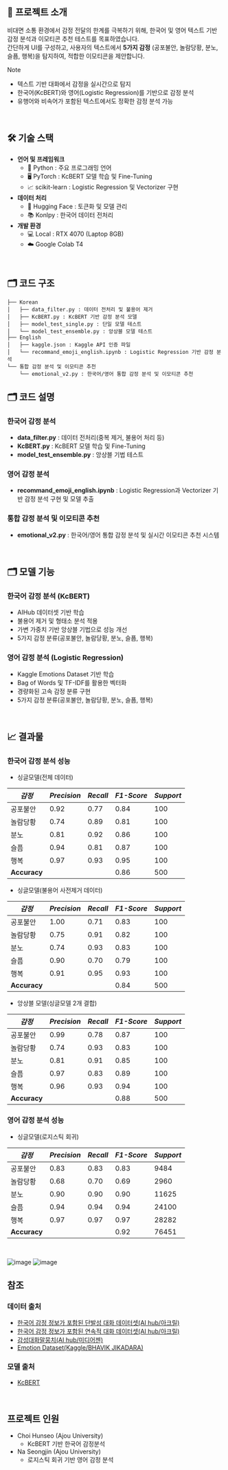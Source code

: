 ## 🌟 프로젝트 소개
비대면 소통 환경에서 감정 전달의 한계를 극복하기 위해, 한국어 및 영어 텍스트 기반 감정 분석과 이모티콘 추천 테스트를 목표하였습니다.  
간단하게 UI를 구성하고, 사용자의 텍스트에서 **5가지 감정** (공포불안, 놀람당황, 분노, 슬픔, 행복)을 탐지하여, 적합한 이모티콘을 제안합니다.

>[!NOTE]
> - 텍스트 기반 대화에서 감정을 실시간으로 탐지<br>
> - 한국어(KcBERT)와 영어(Logistic Regression)를 기반으로 감정 분석<br>
> - 유행어와 비속어가 포함된 텍스트에서도 정확한 감정 분석 가능<br>

<br>

## 🛠️ 기술 스택
- **언어 및 프레임워크**
  - 🐍 Python : 주요 프로그래밍 언어
  - 🖥️ PyTorch : KcBERT 모델 학습 및 Fine-Tuning
  - 📈 scikit-learn : Logistic Regression 및 Vectorizer 구현
- **데이터 처리**
  - 🤗 Hugging Face : 토큰화 및 모델 관리
  - 📚 Konlpy : 한국어 데이터 전처리
- **개발 환경**
  - 💻 Local : RTX 4070 (Laptop 8GB)
  - ☁️ Google Colab T4

<br>

## 🗂️ 코드 구조
```plaintext
├── Korean
│   ├── data_filter.py : 데이터 전처리 및 불용어 제거
│   ├── KcBERT.py : KcBERT 기반 감정 분석 모델
│   ├── model_test_single.py : 단일 모델 테스트
│   └── model_test_ensemble.py : 앙상블 모델 테스트
├── English
│   ├── kaggle.json : Kaggle API 인증 파일
│   └── recommand_emoji_english.ipynb : Logistic Regression 기반 감정 분석
└── 통합 감정 분석 및 이모티콘 추천
    └── emotional_v2.py : 한국어/영어 통합 감정 분석 및 이모티콘 추천
````

## 🗂️ 코드 설명
### 한국어 감정 분석
- **data_filter.py** : 데이터 전처리(중복 제거, 불용어 처리 등)
- **KcBERT.py** : KcBERT 모델 학습 및 Fine-Tuning
- **model_test_ensemble.py** : 앙상블 기법 테스트

### 영어 감정 분석
- **recommand_emoji_english.ipynb** : Logistic Regression과 Vectorizer 기반 감정 분석 구현 및 모델 추출

### 통합 감정 분석 및 이모티콘 추천
- **emotional_v2.py** : 한국어/영어 통합 감정 분석 및 실시간 이모티콘 추천 시스템

<br>

## 🗂️ 모델 기능
### 한국어 감정 분석 (KcBERT)
- AIHub 데이터셋 기반 학습
- 불용어 제거 및 형태소 분석 적용
- 가변 가중치 기반 앙상블 기법으로 성능 개선
- 5가지 감정 분류(공포불안, 놀람당황, 분노, 슬픔, 행복)

### 영어 감정 분석 (Logistic Regression)
- Kaggle Emotions Dataset 기반 학습
- Bag of Words 및 TF-IDF를 활용한 벡터화
- 경량화된 고속 감정 분류 구현
- 5가지 감정 분류(공포불안, 놀람당황, 분노, 슬픔, 행복)


<br>

## 📈 결과물

### 한국어 감정 분석 성능
- 싱글모델(전체 데이터)

| ***감정*** | ***Precision*** | ***Recall*** | ***F1-Score*** | ***Support*** |
| --- | --- | --- | --- | --- |
| 공포불안 | 0.92 | 0.77 | 0.84 | 100 |
| 놀람당황 | 0.74 | 0.89 | 0.81 | 100 |
| 분노 | 0.81 | 0.92 | 0.86 | 100 |
| 슬픔 | 0.94 | 0.81 | 0.87 | 100 |
| 행복 | 0.97 | 0.93 | 0.95 | 100 |
| **Accuracy** |  |  | 0.86 | 500 |

- 싱글모델(불용어 사전제거 데이터)

| ***감정*** | ***Precision*** | ***Recall*** | ***F1-Score*** | ***Support*** |
| --- | --- | --- | --- | --- |
| 공포불안 | 1.00 | 0.71 | 0.83 | 100 |
| 놀람당황 | 0.75 | 0.91 | 0.82 | 100 |
| 분노 | 0.74 | 0.93 | 0.83 | 100 |
| 슬픔 | 0.90 | 0.70 | 0.79 | 100 |
| 행복 | 0.91 | 0.95 | 0.93 | 100 |
| **Accuracy** |  |  | 0.84 | 500 |

- 앙상블 모델(싱글모델 2개 결합)
  
| ***감정*** | ***Precision*** | ***Recall*** | ***F1-Score*** | ***Support*** |
| --- | --- | --- | --- | --- |
| 공포불안 | 0.99 | 0.78 | 0.87 | 100 |
| 놀람당황 | 0.74 | 0.93 | 0.83 | 100 |
| 분노 | 0.81 | 0.91 | 0.85 | 100 |
| 슬픔 | 0.97 | 0.83 | 0.89 | 100 |
| 행복 | 0.96 | 0.93 | 0.94 | 100 |
| **Accuracy** |  |  | 0.88 | 500 |

### 영어 감정 분석 성능

- 싱글모델(로지스틱 회귀)
  
| ***감정*** | ***Precision*** | ***Recall*** | ***F1-Score*** | ***Support*** |
| --- | --- | --- | --- | --- |
| 공포불안 | 0.83 | 0.83 | 0.83 | 9484 |
| 놀람당황 | 0.68 | 0.70 | 0.69 | 2960 |
| 분노 | 0.90 | 0.90 | 0.90 | 11625 |
| 슬픔 | 0.94 | 0.94 | 0.94 | 24100 |
| 행복 | 0.97 | 0.97 | 0.97 | 28282 |
| **Accuracy** |  |  | 0.92 | 76451 |

<br>

![image](https://github.com/user-attachments/assets/0424fc28-162e-472b-95d5-38a65b9de336)
![image](https://github.com/user-attachments/assets/9d0583d9-fd07-443d-826c-8868ec7f005f)





## 참조

### 데이터 출처
- [한국어 감정 정보가 포함된 단발성 대화 데이터셋(AI hub/아크릴)](https://aihub.or.kr/aihubdata/data/view.do?currMenu=120&topMenu=100&aihubDataSe=extrldata&dataSetSn=270)
- [한국어 감정 정보가 포함된 연속적 대화 데이터셋(AI hub/아크릴)](https://aihub.or.kr/aihubdata/data/view.do?currMenu=120&topMenu=100&aihubDataSe=extrldata&dataSetSn=271)
- [감성대화말뭉치(AI hub/미디어젠)](https://aihub.or.kr/aihubdata/data/view.do?currMenu=115&topMenu=100&aihubDataSe=realm&dataSetSn=86)
- [Emotion Dataset(Kaggle/BHAVIK JIKADARA)](https://www.kaggle.com/datasets/bhavikjikadara/emotions-dataset)

### 모델 출처
- [KcBERT](https://github.com/Beomi/KcBERT.git)

<br>

## 프로젝트 인원
- Choi Hunseo (Ajou University)
  - KcBERT 기반 한국어 감정분석
- Na Seongjin (Ajou University)
  - 로지스틱 회귀 기반 영어 감정 분석

<br>
